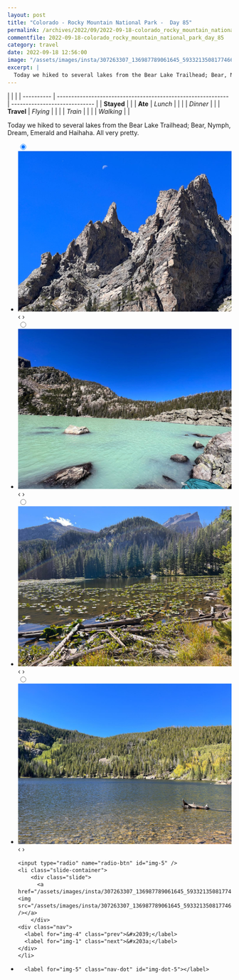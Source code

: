 ```yaml
---
layout: post
title: "Colorado - Rocky Mountain National Park -  Day 85"
permalink: /archives/2022/09/2022-09-18-colorado_rocky_mountain_national_park_day_85.html
commentfile: 2022-09-18-colorado_rocky_mountain_national_park_day_85
category: travel
date: 2022-09-18 12:56:00
image: "/assets/images/insta/307263307_136987789061645_5933213508177466641_n_17965466578783924.jpg"
excerpt: |
  Today we hiked to several lakes from the Bear Lake Trailhead; Bear, Nymph, Dream, Emerald and Haihaha. All very pretty.
---
```


|            |                                                              |
| ---------- | ------------------------------------------------------------ | ----------------------------- |
| **Stayed** |  |
| **Ate**    | _Lunch_                                                      |          |
|            | _Dinner_                                                     |          |
| **Travel** | _Flying_                                                     |          |
|            | _Train_                                                      |          |
|            | _Walking_                                                    |          |


Today we hiked to several lakes from the Bear Lake Trailhead; Bear, Nymph, Dream, Emerald and Haihaha. All very pretty.


<ul class="slides">
    <input type="radio" name="radio-btn" id="img-1" checked="checked" />
    <li class="slide-container">
        <div class="slide">
          <a href="/assets/images/insta/307277672_1284481572363277_8398196373251320340_n_18185816080213910.jpg"><img src="/assets/images/insta/307277672_1284481572363277_8398196373251320340_n_18185816080213910.jpg" /></a>
        </div>
    <div class="nav">
      <label for="img-5" class="prev">&#x2039;</label>
      <label for="img-2" class="next">&#x203a;</label>
    </div>
    </li>
        <input type="radio" name="radio-btn" id="img-2"  />
    <li class="slide-container">
        <div class="slide">
          <a href="/assets/images/insta/307346823_842603653777812_1619094903290345027_n_17876668661698907.jpg"><img src="/assets/images/insta/307346823_842603653777812_1619094903290345027_n_17876668661698907.jpg" /></a>
        </div>
    <div class="nav">
      <label for="img-1" class="prev">&#x2039;</label>
      <label for="img-3" class="next">&#x203a;</label>
    </div>
    </li>
        <input type="radio" name="radio-btn" id="img-3"  />
    <li class="slide-container">
        <div class="slide">
          <a href="/assets/images/insta/307684325_1131147337817212_8633516051125133635_n_17946488075263270.jpg"><img src="/assets/images/insta/307684325_1131147337817212_8633516051125133635_n_17946488075263270.jpg" /></a>
        </div>
    <div class="nav">
      <label for="img-2" class="prev">&#x2039;</label>
      <label for="img-4" class="next">&#x203a;</label>
    </div>
    </li>
        <input type="radio" name="radio-btn" id="img-4"  />
    <li class="slide-container">
        <div class="slide">
          <a href="/assets/images/insta/306829663_196323762791675_2306786717333864848_n_17954703089081341.jpg"><img src="/assets/images/insta/306829663_196323762791675_2306786717333864848_n_17954703089081341.jpg" /></a>
        </div>
    <div class="nav">
      <label for="img-3" class="prev">&#x2039;</label>
      <label for="img-5" class="next">&#x203a;</label>
    </div>
    </li>
    
    <input type="radio" name="radio-btn" id="img-5" />
    <li class="slide-container">
        <div class="slide">
          <a href="/assets/images/insta/307263307_136987789061645_5933213508177466641_n_17965466578783924.jpg"><img src="/assets/images/insta/307263307_136987789061645_5933213508177466641_n_17965466578783924.jpg" /></a>
        </div>
    <div class="nav">
      <label for="img-4" class="prev">&#x2039;</label>
      <label for="img-1" class="next">&#x203a;</label>
    </div>
    </li>
			
<li class="nav-dots">
      <label for="img-1" class="nav-dot" id="img-dot-1"></label>
      <label for="img-2" class="nav-dot" id="img-dot-2"></label>
      <label for="img-3" class="nav-dot" id="img-dot-3"></label>
      <label for="img-4" class="nav-dot" id="img-dot-4"></label>

      <label for="img-5" class="nav-dot" id="img-dot-5"></label>

</li>
</ul>        
             

		